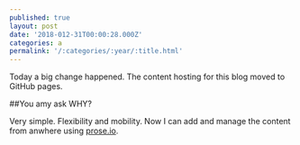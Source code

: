 ```yaml
---
published: true
layout: post
date: '2018-012-31T00:00:28.000Z'
categories: a
permalink: '/:categories/:year/:title.html'
---
```

Today a big change happened. The content hosting for this blog moved to GitHub pages.

##You amy ask WHY?

Very simple. Flexibility and mobility. Now I can add and manage the content from anwhere using [prose.io](https://prose.io).
